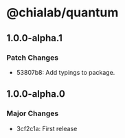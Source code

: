 # @chialab/quantum

## 1.0.0-alpha.1

### Patch Changes

-   53807b8: Add typings to package.

## 1.0.0-alpha.0

### Major Changes

-   3cf2c1a: First release
